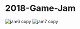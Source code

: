 # 2018-Game-Jam
![jam6 copy](https://user-images.githubusercontent.com/25993657/40092259-67fed48e-588a-11e8-8fa4-05656275db11.jpg)
![jam7 copy](https://user-images.githubusercontent.com/25993657/40092260-680e9ffe-588a-11e8-96cf-558b7d51ae97.jpg)
